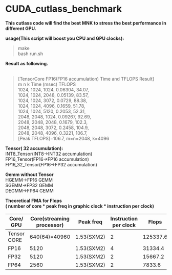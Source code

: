 # CUDA_cutlass_benchmark

**This cutlass code will find the best MNK to stress the best performance in different GPU.**

**usage(This script will boost you CPU and GPU clocks):**
>make<br />
>bash run.sh

**Result as following.** <br /> <br />
>[TensorCore FP16(FP16 accumulation) Time and TFLOPS Result]<br />
    m      n      k          Time (msec)         TFLOPS  <br />
   1024,   1024,   1024,        0.06304,          34.07, <br />
   1024,   1024,   2048,        0.05139,          83.57, <br />
   1024,   1024,   3072,         0.0729,          88.38, <br />
   1024,   1024,   4096,         0.1659,          51.78, <br />
   1024,   1024,   5120,         0.2053,          52.31, <br />
   2048,   2048,   1024,        0.09267,          92.69, <br />
   2048,   2048,   2048,         0.1679,          102.3, <br />
   2048,   2048,   3072,         0.2458,          104.9, <br />
   2048,   2048,   4096,         0.3221,          106.7, <br />
[Peak TFLOPS]=106.7, m=n=2048, k=4096

**Tensor( 32 accumulation):**<br />
INT8_Tensor(INT8->INT32 accumulation)<br />
FP16_Tensor(FP16->FP16 accumulation) <br />
FP16_32_Tensor(FP16->FP32 accumulation) <br />

**Gemm without Tensor** <br />
HGEMM->FP16 GEMM <br />
SGEMM->FP32 GEMM <br />
DEGMM->FP64 GEMM <br />


**Theoretical FMA for Flops**<br />
**( number of core * peak freq in graphic clock * instruction per clock) <br />**

| Core/ GPU | Core(streaming processor) | Peak freq | Instruction per clock | Flops | GFlops|
| ------------- | ------------- | ------------- | ------------- |------------- | ------------- |
|Tensor CORE|	640(64)=40960|	1.53(SXM2)|	2|	125337.6	|125.34|
|FP16|	5120	|1.53(SXM2)|	4|	31334.4|	31.33|
|FP32|	5120	|1.53(SXM2)|	2|	15667.2|	15.67|
|FP64|	2560	|1.53(SXM2)|	2	|7833.6	|7.83|
